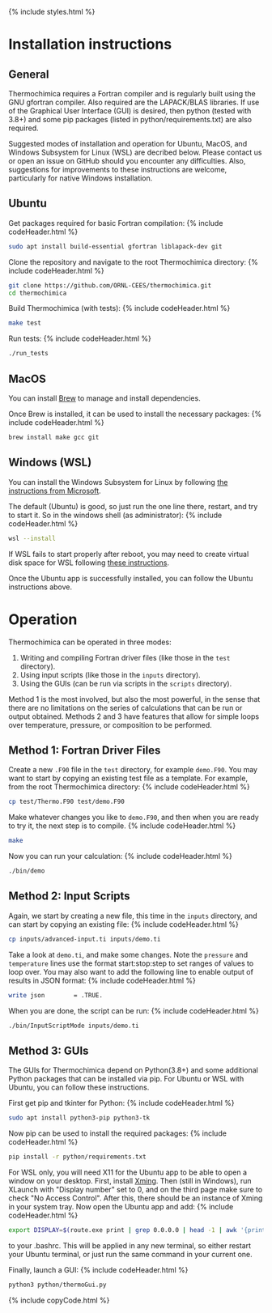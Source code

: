 {% include styles.html %}
# Installation instructions
## General

Thermochimica requires a Fortran compiler and is regularly built using the GNU gfortran compiler. Also required are the LAPACK/BLAS libraries. If use of the Graphical User Interface (GUI) is desired, then python (tested with 3.8+) and some pip packages (listed in python/requirements.txt) are also required.

Suggested modes of installation and operation for Ubuntu, MacOS, and Windows Subsystem for Linux (WSL) are decribed below. Please contact us or open an issue on GitHub should you encounter any difficulties. Also, suggestions for improvements to these instructions are welcome, particularly for native Windows installation.

## Ubuntu

Get packages required for basic Fortran compilation:
{% include codeHeader.html %}
```bash
sudo apt install build-essential gfortran liblapack-dev git
```

Clone the repository and navigate to the root Thermochimica directory:
{% include codeHeader.html %}
```bash
git clone https://github.com/ORNL-CEES/thermochimica.git
cd thermochimica
```

Build Thermochimica (with tests):
{% include codeHeader.html %}
```bash
make test
```

Run tests:
{% include codeHeader.html %}
```bash
./run_tests
```

## MacOS
You can install [Brew](https://brew.sh/) to manage and install dependencies.

Once Brew is installed, it can be used to install the necessary packages:
{% include codeHeader.html %}
```bash
brew install make gcc git 
```

## Windows (WSL)
You can install the Windows Subsystem for Linux by following [the instructions from Microsoft](https://docs.microsoft.com/en-us/windows/wsl/install).

The default (Ubuntu) is good, so just run the one line there, restart, and try to start it. So in the windows shell (as administrator):
{% include codeHeader.html %}
```bash
wsl --install
```

If WSL fails to start properly after reboot, you may need to create virtual disk space for WSL following [these instructions](https://utf9k.net/blog/wsl2-vhd-issue/).

Once the Ubuntu app is successfully installed, you can follow the Ubuntu instructions above.

# Operation
Thermochimica can be operated in three modes:
1. Writing and compiling Fortran driver files (like those in the `test` directory).
2. Using input scripts (like those in the `inputs` directory).
3. Using the GUIs (can be run via scripts in the `scripts` directory).

Method 1 is the most involved, but also the most powerful, in the sense that there are no limitations on the series of calculations that can be run or output obtained. Methods 2 and 3 have features that allow for simple loops over temperature, pressure, or composition to be performed.

## Method 1: Fortran Driver Files
Create a new `.F90` file in the `test` directory, for example `demo.F90`. You may want to start by copying an existing test file as a template. For example, from the root Thermochimica directory:
{% include codeHeader.html %}
```bash
cp test/Thermo.F90 test/demo.F90
```

Make whatever changes you like to `demo.F90`, and then when you are ready to try it, the next step is to compile.
{% include codeHeader.html %}
```bash
make
```

Now you can run your calculation:
{% include codeHeader.html %}
```bash
./bin/demo
```

## Method 2: Input Scripts
Again, we start by creating a new file, this time in the `inputs` directory, and can start by copying an existing file:
{% include codeHeader.html %}
```bash
cp inputs/advanced-input.ti inputs/demo.ti
```

Take a look at `demo.ti`, and make some changes. Note the `pressure` and `temperature` lines use the format start:stop:step to set ranges of values to loop over. You may also want to add the following line to enable output of results in JSON format:
{% include codeHeader.html %}
```bash
write json        = .TRUE.
```

When you are done, the script can be run:
{% include codeHeader.html %}
```bash
./bin/InputScriptMode inputs/demo.ti
```

## Method 3: GUIs
The GUIs for Thermochimica depend on Python(3.8+) and some additional Python packages that can be installed via pip. For Ubuntu or WSL with Ubuntu, you can follow these instructions.

First get pip and tkinter for Python:
{% include codeHeader.html %}
```bash
sudo apt install python3-pip python3-tk
```

Now pip can be used to install the required packages:
{% include codeHeader.html %}
```bash
pip install -r python/requirements.txt
```

For WSL only, you will need X11 for the Ubuntu app to be able to open a window on your desktop. First, install [Xming](https://sourceforge.net/projects/xming/). Then (still in Windows), run XLaunch with "Display number" set to 0, and on the third page make sure to check "No Access Control". After this, there should be an instance of Xming in your system tray. Now open the Ubuntu app and add:
{% include codeHeader.html %}
```bash
export DISPLAY=$(route.exe print | grep 0.0.0.0 | head -1 | awk '{print $4}'):0.0
```
to your .bashrc. This will be applied in any new terminal, so either restart your Ubuntu terminal, or just run the same command in your current one.

Finally, launch a GUI:
{% include codeHeader.html %}
```bash
python3 python/thermoGui.py
```

{% include copyCode.html %}
